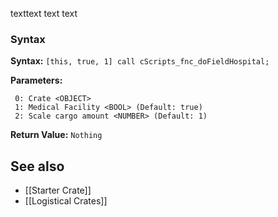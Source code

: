<img align="right" width="0" height="0" src=""> texttext text text 

### Syntax
**Syntax:** `[this, true, 1] call cScripts_fnc_doFieldHospital;`

**Parameters:**
```
 0: Crate <OBJECT>
 1: Medical Facility <BOOL> (Default: true)
 2: Scale cargo amount <NUMBER> (Default: 1)
```

**Return Value:** ```Nothing```

## See also
* [[Starter Crate]]
* [[Logistical Crates]]